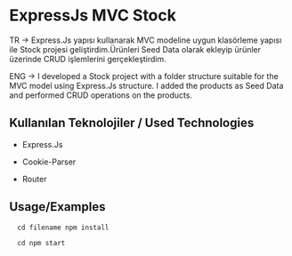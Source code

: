 # ExpressJs MVC Stock
TR -> Express.Js yapısı kullanarak MVC modeline uygun klasörleme yapısı ile Stock projesi geliştirdim.Ürünleri Seed Data olarak ekleyip ürünler üzerinde CRUD işlemlerini gerçekleştirdim.

ENG -> I developed a Stock project with a folder structure suitable for the MVC model using Express.Js structure. I added the products as Seed Data and performed CRUD operations on the products.
## Kullanılan Teknolojiler / Used Technologies

- Express.Js

- Cookie-Parser

- Router
## Usage/Examples
```javascript
  cd filename npm install

  cd npm start
```
